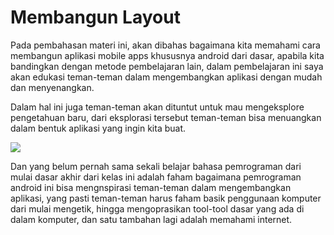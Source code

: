 # Membangun Layout
Pada pembahasan materi ini, akan dibahas bagaimana kita memahami cara membangun aplikasi mobile apps khususnya android dari dasar, apabila kita bandingkan dengan metode pembelajaran lain, dalam pembelajaran ini saya akan edukasi teman-teman dalam mengembangkan aplikasi dengan mudah dan menyenangkan.

Dalam hal ini juga teman-teman akan dituntut untuk mau mengeksplore pengetahuan baru, dari eksplorasi tersebut teman-teman bisa menuangkan dalam bentuk aplikasi yang ingin kita buat.

![](http://userinterfacetalk.com/wp-content/uploads/2015/03/ui-design.jpg)

Dan yang belum pernah sama sekali belajar bahasa pemrograman dari mulai dasar akhir dari kelas ini adalah faham bagaimana pemrograman android ini bisa mengnspirasi teman-teman dalam mengembangkan aplikasi, yang pasti teman-teman harus faham basik penggunaan komputer dari mulai mengetik, hingga mengoprasikan tool-tool dasar yang ada di dalam komputer, dan satu tambahan lagi adalah memahami internet.
